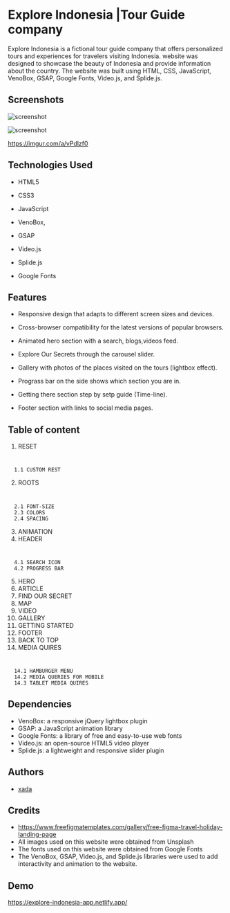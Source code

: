 
# Explore Indonesia |Tour Guide company

Explore Indonesia is a fictional tour guide company that offers personalized tours and experiences for travelers visiting Indonesia. 
website was designed to showcase the beauty of Indonesia and provide information about the country. The website was built using HTML, CSS, JavaScript, VenoBox, GSAP, Google Fonts, Video.js, and Splide.js.
## Screenshots

![screenshot](https://i.imgur.com/8I5rYyi.jpg)

![screenshot](https://i.imgur.com/3BJoFLV.jpg)

https://imgur.com/a/vPdlzf0
## Technologies Used

- HTML5

- CSS3

- JavaScript

- VenoBox, 
- GSAP

- Video.js
- Splide.js
- Google Fonts
## Features

- Responsive design that adapts to different screen sizes and devices.

- Cross-browser compatibility for the latest versions of popular browsers.

- Animated hero section with a search, blogs,videos feed.

- Explore Our Secrets through the carousel slider.

- Gallery with photos of the places visited on the tours (lightbox effect).

- Prograss bar on the side shows which section you are in.

- Getting there section step by setp guide (Time-line).

- Footer section with links to social media pages.

## Table of content

1.  RESET  
#
      1.1 CUSTOM REST
2.  ROOTS 
#
      2.1 FONT-SIZE
      2.3 COLORS
      2.4 SPACING
      
3.  ANIMATION 
4.  HEADER  
#
      4.1 SEARCH ICON 
      4.2 PROGRESS BAR
5.  HERO
6.  ARTICLE 
7.  FIND OUR SECRET 
8.  MAP 
9.  VIDEO  
10. GALLERY  
11. GETTING STARTED 
12. FOOTER 
13. BACK TO TOP 
14. MEDIA QUIRES 
#
      14.1 HAMBURGER MENU 
      14.2 MEDIA QUERIES FOR MOBILE 
      14.3 TABLET MEDIA QUIRES 
## Dependencies

- VenoBox: a responsive jQuery lightbox plugin
- GSAP: a JavaScript animation library
- Google Fonts: a library of free and easy-to-use web fonts
- Video.js: an open-source HTML5 video player
- Splide.js: a lightweight and responsive slider plugin
## Authors

- [xada](https://xada.netlify.app/)




## Credits
- https://www.freefigmatemplates.com/gallery/free-figma-travel-holiday-landing-page
 - All images used on this website were obtained from Unsplash
- The fonts used on this website were obtained from Google Fonts
- The VenoBox, GSAP, Video.js, and Splide.js libraries were used to add interactivity and animation to the website.

## Demo

https://explore-indonesia-app.netlify.app/
